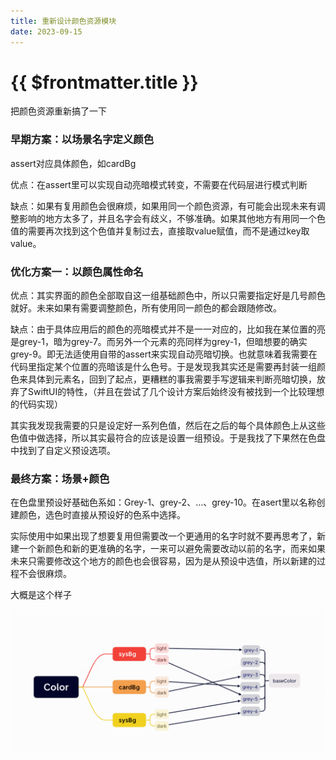 ```yaml
---
title: 重新设计颜色资源模块
date: 2023-09-15
---
```


# {{ $frontmatter.title }} <Badge type="tip" :text="String($frontmatter.date).slice(0,10)" />


把颜色资源重新搞了一下

### 早期方案：以场景名字定义颜色

assert对应具体颜色，如cardBg

优点：在assert里可以实现自动亮暗模式转变，不需要在代码层进行模式判断

缺点：如果有复用颜色会很麻烦，如果用同一个颜色资源，有可能会出现未来有调整影响的地方太多了，并且名字会有歧义，不够准确。如果其他地方有用同一个色值的需要再次找到这个色值并复制过去，直接取value赋值，而不是通过key取value。

### 优化方案一：以颜色属性命名

优点：其实界面的颜色全部取自这一组基础颜色中，所以只需要指定好是几号颜色就好。未来如果有需要调整颜色，所有使用同一颜色的都会跟随修改。

缺点：由于具体应用后的颜色的亮暗模式并不是一一对应的，比如我在某位置的亮是grey-1，暗为grey-7。而另外一个元素的亮同样为grey-1，但暗想要的确实grey-9。即无法适使用自带的assert来实现自动亮暗切换。也就意味着我需要在代码里指定某个位置的亮暗该是什么色号。于是发现我其实还是需要再封装一组颜色来具体到元素名，回到了起点，更糟糕的事我需要手写逻辑来判断亮暗切换，放弃了SwiftUI的特性，（并且在尝试了几个设计方案后始终没有被找到一个比较理想的代码实现）

其实我发现我需要的只是设定好一系列色值，然后在之后的每个具体颜色上从这些色值中做选择，所以其实最符合的应该是设置一组预设。于是我找了下果然在色盘中找到了自定义预设选项。

### 最终方案：场景+颜色

在色盘里预设好基础色系如：Grey-1、grey-2、…、grey-10。在asert里以名称创建颜色，选色时直接从预设好的色系中选择。

实际使用中如果出现了想要复用但需要改一个更通用的名字时就不要再思考了，新建一个新颜色和新的更准确的名字，一来可以避免需要改动以前的名字，而来如果未来只需要修改这个地方的颜色也会很容易，因为是从预设中选值，所以新建的过程不会很麻烦。

大概是这个样子

![Alt text](./assets/0272.png)